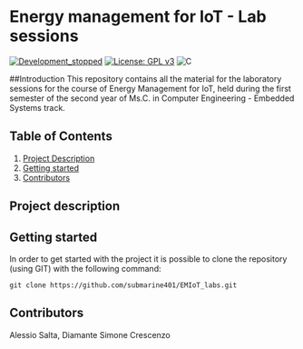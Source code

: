# Energy management for IoT - Lab sessions

[![Development_stopped](https://img.shields.io/badge/development-stopped-red)](https://shields.io/)
[![License: GPL v3](https://img.shields.io/badge/License-GPLv3-blue.svg)](https://www.gnu.org/licenses/gpl-3.0)
![C](https://img.shields.io/badge/c-%2300599C.svg?style=for-the-badge&logo=c&logoColor=white)

##Introduction
This repository contains all the material for the laboratory sessions for the course of Energy Management for IoT,
held during the first semester of the second year of Ms.C. in Computer Engineering - Embedded Systems track.

## Table of Contents
1. [Project Description](#Project-Description)
2. [Getting started](#Getting-Started)
3. [Contributors](#Contributors)

## Project description

## Getting started
In order to get started with the project it is possible to clone the repository (using GIT) with the following command:

```
git clone https://github.com/submarine401/EMIoT_labs.git
```

## Contributors
Alessio Salta, Diamante Simone Crescenzo
